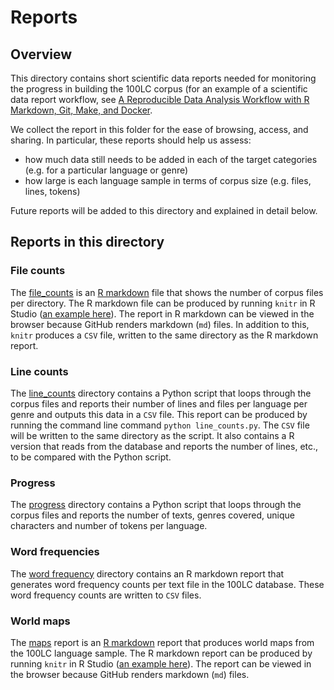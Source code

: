 # Reports

## Overview

This directory contains short scientific data reports needed for monitoring the progress in building the 100LC corpus (for an example of a scientific data report workflow, see [A Reproducible Data Analysis Workflow with R Markdown, Git, Make, and Docker](https://psyarxiv.com/8xzqy/). 

We collect the report in this folder for the ease of browsing, access, and sharing. In particular, these reports should help us assess: 

* how much data still needs to be added in each of the target categories (e.g. for a particular language or genre)
* how large is each language sample in terms of corpus size (e.g. files, lines, tokens)

Future reports will be added to this directory and explained in detail below.


## Reports in this directory

### File counts

The [file_counts](file_counts) is an [R markdown](https://rmarkdown.rstudio.com/articles_intro.html) file that shows the number of corpus files per directory. The R markdown file can be produced by running  `knitr` in R Studio ([an example here](https://rmarkdown.rstudio.com/articles_integration.html)). The report in R markdown can be viewed in the browser because GitHub renders markdown (`md`) files. In addition to this, `knitr` produces a `CSV` file, written to the same directory as the R markdown report.

### Line counts

The [line_counts](line_counts) directory contains a Python script that loops through the corpus files and reports their number of lines and files per language per genre and outputs this data in a `CSV` file. This report can be produced by running the command line command `python line_counts.py`. The `CSV` file will be written to the same directory as the script. It also contains a R version that reads from the database and reports the number of lines, etc., to be compared with the Python script.

### Progress

The [progress](progress) directory contains a Python script that loops through the corpus files and reports the number of texts, genres covered, unique characters and number of tokens per language. 

### Word frequencies

The [word frequency](word_frequency) directory contains an R markdown report that generates word frequency counts per text file in the 100LC database. These word frequency counts are written to `CSV` files.

### World maps

The [maps](maps) report is an [R markdown](https://rmarkdown.rstudio.com/articles_intro.html) report that produces world maps from the 100LC language sample. The R markdown report can be produced by running `knitr` in R Studio ([an example here](https://rmarkdown.rstudio.com/articles_integration.html)). The report can be viewed in the browser because GitHub renders markdown (`md`) files.

